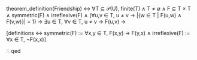 theorem_definition(Friendship) ↔
    ∀T ⊆ 𝒫(U), 
    finite(T) ∧ T ≠ ∅ ∧
    F ⊆ T × T ∧ symmetric(F) ∧ irreflexive(F) ∧
    (∀u,v ∈ T, u ≠ v → |{w ∈ T | F(u,w) ∧ F(v,w)}| = 1) →
    ∃u ∈ T, ∀v ∈ T, u ≠ v → F(u,v) →

[definitions ↔
    symmetric(F) := ∀x,y ∈ T, F(x,y) → F(y,x) ∧
    irreflexive(F) := ∀x ∈ T, ¬F(x,x)]

∴ qed